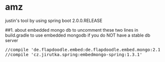 # amz
justin's tool by using spring boot 2.0.0.RELEASE

##1. about embedded mongo db
to uncomment these two lines in build.gradle to use embedded mongodb if you do NOT have a stable db server
<pre>
//compile 'de.flapdoodle.embed:de.flapdoodle.embed.mongo:2.1.1'
//compile 'cz.jirutka.spring:embedmongo-spring:1.3.1'
</pre>

